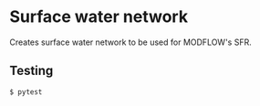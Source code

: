 Surface water network
=====================

Creates surface water network to be used for MODFLOW's SFR.

Testing
-------

    $ pytest
